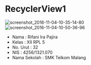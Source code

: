 # RecyclerView1
![screenshot_2016-11-04-10-35-14-80](https://cloud.githubusercontent.com/assets/22499352/20032176/9b8af01e-a3b7-11e6-966d-4ba221ea0b0c.png)
![screenshot_2016-11-04-10-50-36-96](https://cloud.githubusercontent.com/assets/22499352/20032177/9b9233f6-a3b7-11e6-9090-e9a989db2072.png)
* Nama : Rifani Ira Pajira
* Kelas : XII RPL 5
* No. Urut : 32
* NIS : 4256/1321.070
* Nama Sekolah : SMK Telkom Malang
